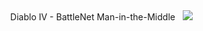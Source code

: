 <div align="center">
&nbsp; Diablo IV - BattleNet Man-in-the-Middle &nbsp;
<img src="https://github.com/cjbrigato/d4-bnet-mitm/blob/refacto/.ressources/demo.gif?raw=true" />
</div>
